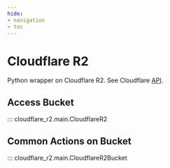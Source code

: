 ```yaml
---
hide:
- navigation
- toc
---
```


# Cloudflare R2

Python wrapper on Cloudflare R2. See Cloudflare [API](https://developers.cloudflare.com/r2/examples/boto3/).

## Access Bucket

::: cloudflare_r2.main.CloudflareR2

## Common Actions on Bucket

::: cloudflare_r2.main.CloudflareR2Bucket
